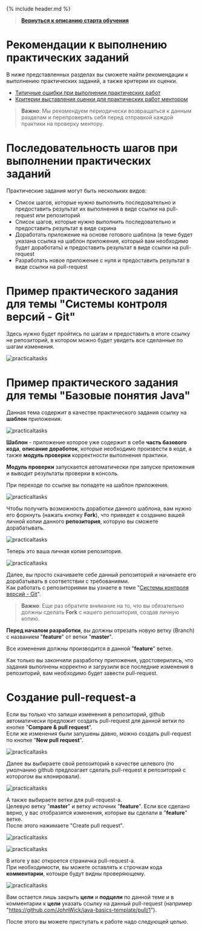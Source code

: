 {% include header.md %}

>
>**[Вернуться к описанию старта обучения]({{site.materialsurl}}general/education_start)**
>

Рекомендации к выполнению практических заданий
====================

В ниже представленных разделах вы сможете найти рекомендации к выполнению практических заданий, а также критерии их оценки.

- [Типичные ошибки при выполнении практических работ]({{site.materialsurl}}general/typical_mistakes)
- [Критерии выставления оценки для практических работ ментором]({{site.materialsurl}}general/practical_tasks_evaluation_rules)

>**Важно**: Мы рекомендуем периодически возвращаться к данным разделам и перепроверять себя перед отправкой каждой практики на проверку ментору.

Последовательность шагов при выполнении практических заданий
====================

Практические задания могут быть нескольких видов:
- Список шагов, которые нужно выполнить последовательно и предоставить результат их выполнения в виде ссылки на pull-request или репозиторий
- Список шагов, которые нужно выполнить последовательно и предоставить результат в виде скрина
- Доработать приложение на основе готового шаблона (в теме будет указана ссылка на шаблон приложения, который вам необходимо будет доработать) и предоставить результат в виде ссылки на pull-request
- Разработать новое приложение с нуля и предоставить результат в виде ссылки на pull-request

Пример практического задания для темы "Системы контроля версий - Git"
====================

Здесь нужно будет пройтись по шагам и предоставить в итоге ссылку не репозиторий, в котором можно будет увидеть все сделанные по шагам изменения.

![practicaltasks]({{site.materialsurl}}general/img/practical-tasks-example.png)

Пример практического задания для темы "Базовые понятия Java"
====================

Данная тема содержит в качестве практического задания ссылку на **шаблон** приложения.

![practicaltasks]({{site.materialsurl}}general/img/practical-tasks-example-template.png)

**Шаблон** - приложение которое уже содержит в себе **часть базового кода**, **описание доработок**, которые необходимо произвести в коде, а также **модуль проверки** корректности выполнения практики.

**Модуль проверки** запускается автоматически при запуске приложения и выводит результаты проверки в консоль.

При переходе по ссылке вы попадете на шаблон приложения.  

![practicaltasks]({{site.materialsurl}}general/img/template-fork-button.png)

Чтобы получить возможность доработки данного шаблона, вам нужно его форкнуть (нажать кнопку **Fork**), что приведет к созданию вашей личной копии данного **репозитория**, которую вы сможете дорабатывать.

![practicaltasks]({{site.materialsurl}}general/img/template-fork-done.png)

Теперь это ваша личная копия репозитория.

![practicaltasks]({{site.materialsurl}}general/img/template-fork-done-repo.png)

Далее, вы просто скачиваете себе данный репозиторий и начинаете его дорабатывать в соответствии с требованиями.  
Как работать с репозиториями вы узнаете в теме "[Системы контроля версий - Git]({{site.materialsurl}}git/git)".

>**Важно**: Еще раз обратите внимание на то, что вы обязательно должны сделать **Fork** с нашего репозитория, создав личную копию.

**Перед началом разработки**, вы должны отрезать новую ветку (Branch) c названием "**feature**" от ветки "**master**".

Все изменения должны производится в данной "**feature**" ветке.

Как только вы закончили разработку приложения, удостоверились, что задания выполнены корректно и загрузили все последние изменения в репозиторий, вам необходимо будет завести pull-request.

Создание pull-request-а
====================

Если вы только что запиши изменения в репозиторий, github автоматически предложит создать pull-request для данной ветки по кнопке "**Compare & pull request**".  
Если же изменения были запушены давно, можно создать pull-request по кнопке "**New pull request**".

![practicaltasks]({{site.materialsurl}}general/img/create-pull-request.png)

Далее вы выбираете свой репозиторий в качестве целевого (по умолчанию github предлоагает сделать pull-request в репозиторий с которогом вы клонировали).

![practicaltasks]({{site.materialsurl}}general/img/create-pull-request-choose-repo.png)

А также выбираете ветки для pull-request-а.  
Целевую ветку "**master**" и ветку источник "**feature**". Если все сделано верно, у вас отобразятся изменения, которые вы сделали в "**feature**" ветке.  
После этого нажимаете "Create pull request".

![practicaltasks]({{site.materialsurl}}general/img/create-pull-request-choose-branch.png)

![practicaltasks]({{site.materialsurl}}general/img/create-pull-request-final.png)

В итоге у вас откроется страничка pull-request-а.  
При необходимости, вы можете оставлять к строчкам кода **комментарии**, котоыре будут видны проверяющему.

![practicaltasks]({{site.materialsurl}}general/img/create-pull-request-comments.png)

Вам остается лишь закрыть **цели** и **подцели** по данной теме и в комментарии к **цели** указать ссылку на данный pull-request (например "https://github.com/JohnWick/java-basics-template/pull/1").

После этого вы можете приступать к работе надо следующей целью.